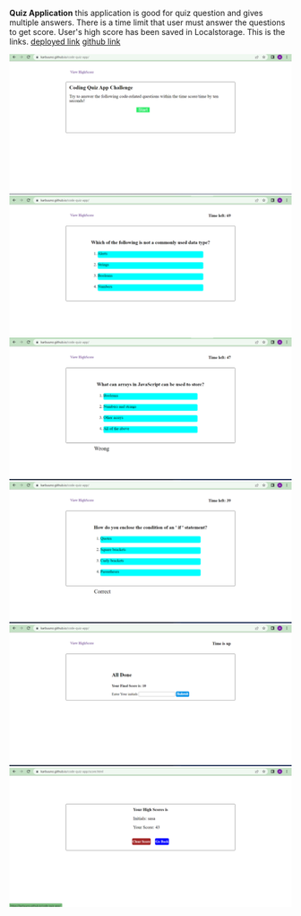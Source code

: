 **Quiz Application**
this application is good for quiz question and gives multiple answers. There is a time limit that user must answer the questions to get score. User's high score has been saved in Localstorage.
This is the links.
[deployed link](https://karbuuno.github.io/code-quiz-app/)
[github link](https://github.com/Karbuuno/code-quiz-app/)

![alt start page](/assets/images/image-1.png)
![alt questions](/assets/images/image-2.png)
![alt questions](/assets/images/image-3.png)
![alt questions](/assets/images/image-4.png)
![alt initials](/assets/images/image-5.png)
![alt high score](/assets/images/image-6.png)
